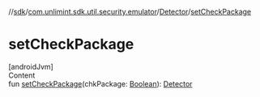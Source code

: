 //[sdk](../../../index.md)/[com.unlimint.sdk.util.security.emulator](../index.md)/[Detector](index.md)/[setCheckPackage](set-check-package.md)



# setCheckPackage  
[androidJvm]  
Content  
fun [setCheckPackage](set-check-package.md)(chkPackage: [Boolean](https://kotlinlang.org/api/latest/jvm/stdlib/kotlin/-boolean/index.html)): [Detector](index.md)  



